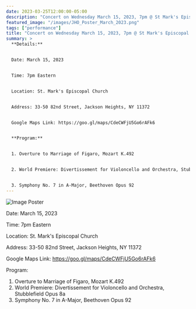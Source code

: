```yaml
---
date: 2023-03-25T12:00:00-05:00
description: "Concert on Wednesday March 15, 2023, 7pm @ St Mark's Episcopal Church"
featured_image: "/images/JHO_Poster_March_2023.png"
tags: ["performance"]
title: "Concert on Wednesday March 15, 2023, 7pm @ St Mark's Episcopal Church"
summary: >
  **Details:**


  Date: March 15, 2023


  Time: 7pm Eastern


  Location: St. Mark's Episcopal Church


  Address: 33-50 82nd Street, Jackson Heights, NY 11372


  Google Maps Link: https://goo.gl/maps/CdeCWFjU5Go6rAFk6


  **Program:**


  1. Overture to Marriage of Figaro, Mozart K.492


  2. World Premiere: Divertissement for Violoncello and Orchestra, Stubblefield Opus 8a


  3. Symphony No. 7 in A-Major, Beethoven Opus 92
---
```


![Image Poster](/images/JHO_Poster_March_2023.png)

Date: March 15, 2023

Time: 7pm Eastern

Location: St. Mark's Episcopal Church

Address: 33-50 82nd Street, Jackson Heights, NY 11372

Google Maps Link: https://goo.gl/maps/CdeCWFjU5Go6rAFk6

Program:

1. Overture to Marriage of Figaro, Mozart K.492
2. World Premiere: Divertissement for Violoncello and Orchestra, Stubblefield Opus 8a
3. Symphony No. 7 in A-Major, Beethoven Opus 92
